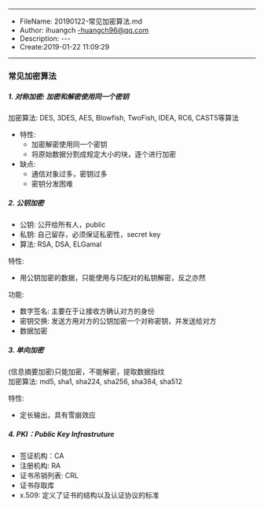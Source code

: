 ___
- FileName: 20190122-常见加密算法.md
- Author: ihuangch -huangch96@qq.com
- Description: ---
- Create:2019-01-22 11:09:29
___

### 常见加密算法
##### 1. 对称加密: 加密和解密使用同一个密钥
加密算法: DES, 3DES, AES, Blowfish, TwoFish, IDEA, RC6, CAST5等算法  

- 特性:
	- 加密解密使用同一个密钥
	- 将原始数据分割成规定大小的块，逐个进行加密
- 缺点:
	- 通信对象过多，密钥过多
	- 密钥分发困难

##### 2. 公钥加密
- 公钥: 公开给所有人，public
- 私钥: 自己留存，必须保证私密性，secret key
- 算法: RSA, DSA, ELGamal  

特性:  
- 用公钥加密的数据，只能使用与只配对的私钥解密，反之亦然  

功能:  
- 数字签名: 主要在于让接收方确认对方的身份  
- 密钥交换: 发送方用对方的公钥加密一个对称密钥，并发送给对方
- 数据加密

##### 3. 单向加密
(信息摘要加密)只能加密，不能解密，提取数据指纹  
加密算法: md5, sha1, sha224, sha256, sha384, sha512  

特性:
- 定长输出，具有雪崩效应

##### 4. PKI：Public Key Infrastruture
- 签证机构：CA
- 注册机构: RA
- 证书吊销列表: CRL
- 证书存取库
- x.509: 定义了证书的结构以及认证协议的标准



